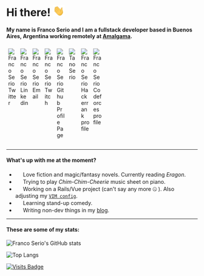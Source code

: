 # Hi there! <img src="https://raw.githubusercontent.com/francoserio/francoserio/master/assets/wave.gif" width="30px">

#### My name is Franco Serio and I am a fullstack developer based in Buenos Aires, Argentina working remotely at [Amalgama](https://amalgama.co).

<div style="display: inline-flex; padding-bottom: 10px;">
    <a style="margin: 5px;" href="https://twitter.com/Frank_Naipe" target="_blank">
        <img align="left" alt="Franco Serio Twitter" width="22px" src="https://icongr.am/fontawesome/twitter.svg?size=128&color=81b214" />
    </a>
    <a style="margin: 5px;" href="https://www.linkedin.com/in/franco-serio-458666b3/" target="_blank">
        <img align="left" alt="Franco Serio Linkedin" width="22px" src="https://icongr.am/fontawesome/linkedin.svg?size=128&color=81b214" />
    </a>
    <a style="margin: 5px;" href="mailto:francoagustinserio@gmail.com" target="_blank">
        <img align="left" alt="Franco Serio Email" width="22px" src="https://icongr.am/fontawesome/envelope.svg?size=128&color=81b214" />
    </a> 
    <a style="margin: 5px;" href="https://www.twitch.tv/franquitoserio" target="_blank">
        <img align="left" alt="Franco Serio Twitch" width="22px" src="https://icongr.am/fontawesome/twitch.svg?size=128&color=81b214" />
    </a> 
    <a style="margin: 5px;" href="https://francoserio.github.io/" target="_blank">
        <img align="left" alt="Franco Serio Github Profile Page" width="22px" src="https://icongr.am/material/web.svg?size=128&color=81b214" />
    </a>
    <a style="margin: 5px;" href="https://www.instagram.com/tano.serio/" target="_blank">
        <img align="left" alt="Tano Serio" width="22px" src="https://icongr.am/fontawesome/instagram.svg?size=128&color=81b214" />
    </a>
    <a style="margin: 5px;" href="https://www.hackerrank.com/FrankSerious" target="_blank">
        <img align="left" alt="Franco Serio Hackerrank profile" width="22px" src="https://icongr.am/simple/hackerrank.svg?size=12&color=81b214" />
    </a>
    <a style="margin: 5px;" href="https://codeforces.com/profile/FrankSerious" target="_blank">
        <img align="left" alt="Franco Serio Codeforces profile" width="22px" src="https://icongr.am/simple/codeforces.svg?size=12&color=81b214" />
    </a>
</div>
<br>

---

#### What's up with me at the moment?

- <img height="16" width="16" src="https://icongr.am/material/book-open-page-variant.svg?size=16&color=81b214" /> Love fiction and magic/fantasy novels. Currently reading _Eragon_.
- <img height="16" width="16" src="https://icongr.am/material/piano.svg?size=16&color=81b214" /> Trying to play _Chim-Chim-Cheerie_ music sheet on piano.
- <img height="16" width="16" src="https://icongr.am/material/laptop.svg?size=16&color=81b214" /> Working on a Rails/Vue project (can't say any more :zipper_mouth_face: ). Also adjusting my [`VIM config`](https://github.com/francoserio/neovim-config).
- <img height="16" width="16" src="https://icongr.am/material/microphone.svg?size=16&color=81b214" /> Learning stand-up comedy.
- <img height="16" width="16" src="https://icongr.am/material/feather.svg?size=16&color=81b214" /> Writing non-dev things in my [blog](https://elrincondeltano.com).

---

<!-- #### My last notes on development (soon): -->

#### These are some of my stats:

![Franco Serio's GitHub stats](https://github-readme-stats.vercel.app/api?username=francoserio&show_icons=true&theme=gruvbox&count_private=true)

![Top Langs](https://github-readme-stats.vercel.app/api/top-langs/?username=francoserio&layout=compact&langs_count=10&hide=ASP&theme=gruvbox)

[![Visits Badge](https://badges.pufler.dev/visits/francoserio/francoserio)](https://badges.pufler.dev)
